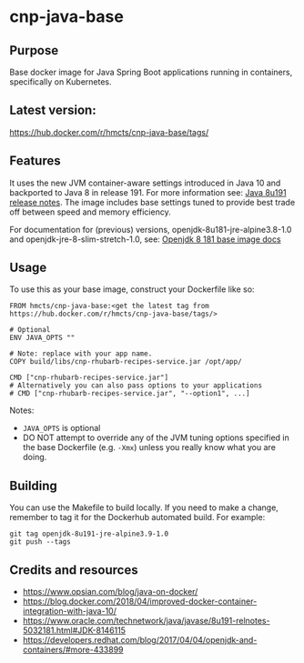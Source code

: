 # cnp-java-base

## Purpose
Base docker image for Java Spring Boot applications running in containers, specifically on Kubernetes.

## Latest version:
https://hub.docker.com/r/hmcts/cnp-java-base/tags/

## Features

It uses the new JVM container-aware settings introduced in Java 10 and backported to Java 8 in release 191. For more information see:
[Java 8u191 release notes](https://www.oracle.com/technetwork/java/javase/8u191-relnotes-5032181.html#JDK-8146115). 
The image includes base settings tuned to provide best trade off between speed and memory efficiency. 

For documentation for (previous) versions, openjdk-8u181-jre-alpine3.8-1.0  and openjdk-jre-8-slim-stretch-1.0, see:
[Openjdk 8 181 base image docs](https://github.com/hmcts/cnp-java-base/tree/openjdk-8u181-jre-alpine3.8-1.0) 

## Usage
To use this as your base image, construct your Dockerfile like so:
```
FROM hmcts/cnp-java-base:<get the latest tag from https://hub.docker.com/r/hmcts/cnp-java-base/tags/>

# Optional
ENV JAVA_OPTS ""

# Note: replace with your app name.
COPY build/libs/cnp-rhubarb-recipes-service.jar /opt/app/

CMD ["cnp-rhubarb-recipes-service.jar"]
# Alternatively you can also pass options to your applications
# CMD ["cnp-rhubarb-recipes-service.jar", "--option1", ...]

```

Notes:
* `JAVA_OPTS` is optional
* DO NOT attempt to override any of the JVM tuning options specified in the base Dockerfile (e.g. `-Xmx`) unless you really
know what you are doing.

## Building
You can use the Makefile to build locally.  If you need to make a change, remember to tag it for the Dockerhub automated build.  For example:
```
git tag openjdk-8u191-jre-alpine3.9-1.0
git push --tags
```

## Credits and resources
* https://www.opsian.com/blog/java-on-docker/
* https://blog.docker.com/2018/04/improved-docker-container-integration-with-java-10/
* https://www.oracle.com/technetwork/java/javase/8u191-relnotes-5032181.html#JDK-8146115
* https://developers.redhat.com/blog/2017/04/04/openjdk-and-containers/#more-433899


